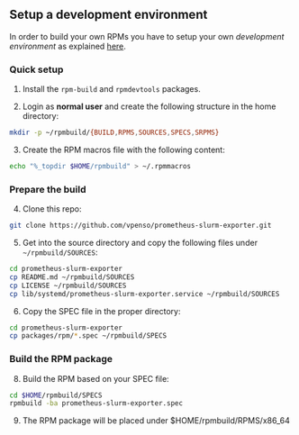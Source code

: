 ## Setup a development environment

In order to build your own RPMs you have to setup your own _development environment_ as explained [here](https://wiki.centos.org/HowTos/SetupRpmBuildEnvironment).

### Quick setup

1. Install the ``rpm-build`` and ``rpmdevtools`` packages.

2. Login as **normal user** and create the following structure in the home directory:
```bash
mkdir -p ~/rpmbuild/{BUILD,RPMS,SOURCES,SPECS,SRPMS}
```
3. Create the RPM macros file with the following content:
```bash
echo "%_topdir $HOME/rpmbuild" > ~/.rpmmacros
```

### Prepare the build

4. Clone this repo:
```bash
git clone https://github.com/vpenso/prometheus-slurm-exporter.git
```
5. Get into the source directory and copy the following files under ``~/rpmbuild/SOURCES``:
```bash
cd prometheus-slurm-exporter
cp README.md ~/rpmbuild/SOURCES
cp LICENSE ~/rpmbuild/SOURCES
cp lib/systemd/prometheus-slurm-exporter.service ~/rpmbuild/SOURCES
```
6. Copy the SPEC file in the proper directory:
```bash
cd prometheus-slurm-exporter
cp packages/rpm/*.spec ~/rpmbuild/SPECS
```

### Build the RPM package

8. Build the RPM based on your SPEC file:
```bash
cd $HOME/rpmbuild/SPECS
rpmbuild -ba prometheus-slurm-exporter.spec
```
9. The RPM package will be placed under $HOME/rpmbuild/RPMS/x86_64
